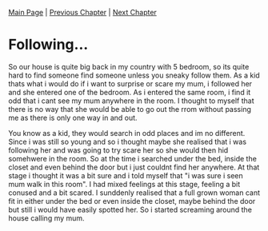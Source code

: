 [Main Page](https://github.com/B00083583/github-story-2019) | [Previous Chapter](Chapter01.md) | [Next Chapter](Chapter03.md)

<h1>Following...</h1>

<p>
    So our house is quite big back in my country with 5 bedroom, so its quite hard to find someone find someone unless you sneaky follow them.
    As a kid thats what i would do if i want to surprise or scare my mum, i followed her and she entered one of the bedroom. As i entered the same room,
    i find it odd that i cant see my mum anywhere in the room. I thought to myself that there is no way that she would be able to go out the rrom without passing me
    as there is only one way in and out.
</p>

<p>
    You know as a kid, they would search in odd places and im no different. Since i was still so young and so i thought maybe she realised that i was following her and was going to
    try scare her so she would then hid somehwere in the room. So at the time i searched under the bed, inside the closet and even behind the door but i just couldnt find her anywhere. 
    At that stage i thought it was a bit sure and i told myself that "i was sure i seen mum walk in this room". I had mixed feelings at this stage, feeling a bit conused and a bit scared.
    I sunddenly realised that a full grown woman cant fit in either under the bed or even inside the closet, maybe behind the door but still i would have easily spotted her. So i started screaming 
    around the house calling my mum.
</p>
